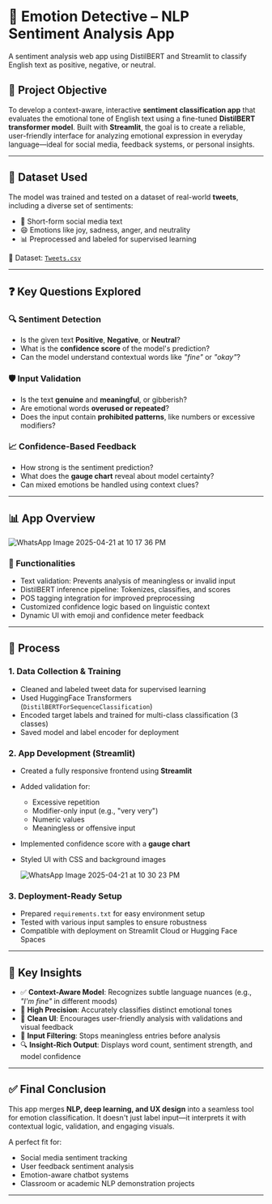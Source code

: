 # 🧠 Emotion Detective – NLP Sentiment Analysis App
A sentiment analysis web app using DistilBERT and Streamlit to classify English text as positive, negative, or neutral.


## 📌 Project Objective

To develop a context-aware, interactive **sentiment classification app** that evaluates the emotional tone of English text using a fine-tuned **DistilBERT transformer model**. Built with **Streamlit**, the goal is to create a reliable, user-friendly interface for analyzing emotional expression in everyday language—ideal for social media, feedback systems, or personal insights.

---

## 📂 Dataset Used

The model was trained and tested on a dataset of real-world **tweets**, including a diverse set of sentiments:

- 🔁 Short-form social media text  
- 😄 Emotions like joy, sadness, anger, and neutrality  
- 📊 Preprocessed and labeled for supervised learning  

📁 Dataset: [`Tweets.csv`](./Tweets.csv)

---

## ❓ Key Questions Explored

### 🔍 Sentiment Detection

* Is the given text **Positive**, **Negative**, or **Neutral**?
* What is the **confidence score** of the model's prediction?
* Can the model understand contextual words like *"fine"* or *"okay"*?

### 🛡️ Input Validation

* Is the text **genuine** and **meaningful**, or gibberish?
* Are emotional words **overused or repeated**?
* Does the input contain **prohibited patterns**, like numbers or excessive modifiers?

### 📈 Confidence-Based Feedback

* How strong is the sentiment prediction?
* What does the **gauge chart** reveal about model certainty?
* Can mixed emotions be handled using context clues?

---

## 📊 App Overview

![WhatsApp Image 2025-04-21 at 10 17 36 PM](https://github.com/user-attachments/assets/e58813fb-b9de-46fd-8a7f-d328c8d56417)


### 🧠 Functionalities

* Text validation: Prevents analysis of meaningless or invalid input
* DistilBERT inference pipeline: Tokenizes, classifies, and scores
* POS tagging integration for improved preprocessing
* Customized confidence logic based on linguistic context
* Dynamic UI with emoji and confidence meter feedback

---

## 🔧 Process

### 1. **Data Collection & Training**

* Cleaned and labeled tweet data for supervised learning
* Used HuggingFace Transformers (`DistilBERTForSequenceClassification`)
* Encoded target labels and trained for multi-class classification (3 classes)
* Saved model and label encoder for deployment

### 2. **App Development (Streamlit)**

* Created a fully responsive frontend using **Streamlit**
* Added validation for:
  * Excessive repetition
  * Modifier-only input (e.g., "very very")
  * Numeric values
  * Meaningless or offensive input
* Implemented confidence score with a **gauge chart**
* Styled UI with CSS and background images

  ![WhatsApp Image 2025-04-21 at 10 30 23 PM](https://github.com/user-attachments/assets/411a766a-fa62-4e1b-8ac2-1bc5bbc7d7d6)


### 3. **Deployment-Ready Setup**

* Prepared `requirements.txt` for easy environment setup
* Tested with various input samples to ensure robustness
* Compatible with deployment on Streamlit Cloud or Hugging Face Spaces

---

## 📌 Key Insights

* ✅ **Context-Aware Model**: Recognizes subtle language nuances (e.g., *"I'm fine"* in different moods)
* 🎯 **High Precision**: Accurately classifies distinct emotional tones
* 🧼 **Clean UI**: Encourages user-friendly analysis with validations and visual feedback
* 🛑 **Input Filtering**: Stops meaningless entries before analysis
* 🔍 **Insight-Rich Output**: Displays word count, sentiment strength, and model confidence

---

## ✅ Final Conclusion

This app merges **NLP, deep learning, and UX design** into a seamless tool for emotion classification. It doesn't just label input—it interprets it with contextual logic, validation, and engaging visuals.

A perfect fit for:
- Social media sentiment tracking  
- User feedback sentiment analysis  
- Emotion-aware chatbot systems  
- Classroom or academic NLP demonstration projects

---


